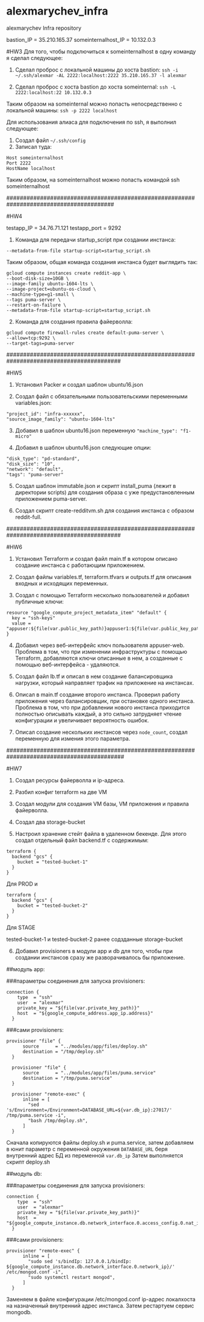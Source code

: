 # alexmarychev_infra
alexmarychev Infra repository

bastion_IP = 35.210.165.37
someinternalhost_IP = 10.132.0.3

#HW3
Для того, чтобы подключиться к someinternalhost в одну команду я сделал следующее:

1. Сделал проброс с локальной машины до хоста bastion:
```ssh -i ~/.ssh/alexmar -AL 2222:localhost:2222 35.210.165.37 -l alexmar```

2. Сделал проброс с хоста bastion до хоста someinternal:
```ssh -L 2222:localhost:22 10.132.0.3```

Таким образом на someinternal можно попасть непосредственно с локальной машины:
```ssh -p 2222 localhost```

Для использования алиаса для подключения по ssh, я выполнил следующее:

1. Создал файл ```~/.ssh/config```
2. Записал туда:
```
Host someinternalhost
Port 2222
HostName localhost
```
Таким образом, на someinternalhost можно попасть командой ssh someinternalhost

########################################################################################

#HW4

testapp_IP = 34.76.71.121
testapp_port = 9292

1. Команда для передачи startup_script при создании инстанса:

```--metadata-from-file startup-script=startup_script.sh```

Таким образом, общая команда создания инстанса будет выглядить так:

```
gcloud compute instances create reddit-app \
--boot-disk-size=10GB \
--image-family ubuntu-1604-lts \
--image-project=ubuntu-os-cloud \
--machine-type=g1-small \
--tags puma-server \
--restart-on-failure \
--metadata-from-file startup-script=startup_script.sh
```

2. Команда для создания правила файерволла:

```
gcloud compute firewall-rules create default-puma-server \
--allow=tcp:9292 \
--target-tags=puma-server
```

##########################################################################################

#HW5

1. Установил Packer и создал шаблон ubuntu16.json

2. Создал файл с обязательными пользовательскими переменными variables.json:
```
"project_id": "infra-xxxxxx",
"source_image_family": "ubuntu-1604-lts"
```

3. Добавил в шаблон ubuntu16.json переменную ```"machine_type": "f1-micro"```

4. Добавил в шаблон ubuntu16.json следующие опции:
```
"disk_type": "pd-standard",
"disk_size": "10",
"network": "default",
"tags": "puma-server"
```

5. Создал шаблон immutable.json и скрипт install_puma (лежит в директории scripts) для создания образа с уже предустановленным приложением puma-server.

6. Создал скрипт create-redditvm.sh для создания инстанса с образом reddit-full.
 
##########################################################################################

#HW6

1. Установил Terraform и создал файл main.tf в котором описано создание инстанса с работающим приложением.

2. Создал файлы variables.tf, terraform.tfvars и outputs.tf для описания входных и исходящих переменных.

3. Создал с помощью Terraform несколько пользователей и добавил публичные ключи:
```
resource "google_compute_project_metadata_item" "default" {
  key = "ssh-keys"
  value = "appuser:${file(var.public_key_path)}appuser1:${file(var.public_key_path)}appuser2:${file(var.public_key_path)}"
}
```
4. Добавил через веб-интерфейс ключ пользователя appuser-web. Проблема в том, что при изменении инфраструктуры с помощью Terraform, добавляются ключи описанные в нем, а созданные с помощью веб-интерфейса - удаляются.

5. Создал файл lb.tf и описал в нем создание балансировщика нагрузки, который направляет трафик на приложение на инстансах.

6. Описал в main.tf создание второго инстанса. Проверил работу приложения через балансировщик, при остановке одного инстанса. Проблема в том, что при добавлении нового инстанса приходится полностью описывать каждый, а это сильно затрудняет чтение конфигурации и увеличивает вероятность ошибок.

7. Описал создание нескольких инстансов через ```node_count```, создал переменную для измения этого параметра.

###########################################################################################

#HW7

1. Создал ресурсы файерволла и ip-адреса.

2. Разбил конфиг terraform на две VM

3. Создал модули для создания VM базы, VM приложения и правила файерволла.

4. Создал два storage-bucket

5. Настроил хранение стейт файла в удаленном бекенде. Для этого создал отдельный файл backend.tf с содержимым:
```
terraform {
  backend "gcs" {
    bucket = "tested-bucket-1"
  }
}
```
Для PROD и 
```
terraform {
  backend "gcs" {
    bucket = "tested-bucket-2"
  }
}
```
Для STAGE

tested-bucket-1 и tested-bucket-2 ранее содзданные storage-bucket

6. Добавил provisioners в модули app и db для того, чтобы при создании инстансов сразу же разворачивалось бы приложение. 

##модуль app:

###параметры соединения для запуска provisioners:
```
connection {
    type  = "ssh"
    user  = "alexmar"
    private_key = "${file(var.private_key_path)}"
    host  = "${google_compute_address.app_ip.address}"
  }
```
###сами provisioners:
```
provisioner "file" {
      source      = "../modules/app/files/deploy.sh"
      destination = "/tmp/deploy.sh"
  }

  provisioner "file" {
      source      = "../modules/app/files/puma.service"
      destination = "/tmp/puma.service"
  }

  provisioner "remote-exec" {
      inline = [
        "sed 's/Environment=/Environment=DATABASE_URL=${var.db_ip}:27017/' /tmp/puma.service -i",
        "bash /tmp/deploy.sh",
      ]
  }
```
Сначала копируются файлы deploy.sh и puma.service, затем добавляем в юнит параметр с переменной окружения ```DATABASE_URL``` беря внутренний адрес БД из переменной ```var.db_ip```
Затем выполняется скрипт deploy.sh

##модуль db:

###параметры соединения для запуска provisioners:
```
connection {
    type  = "ssh"
    user  = "alexmar"
    private_key = "${file(var.private_key_path)}"
    host  = "${google_compute_instance.db.network_interface.0.access_config.0.nat_ip}"
  }
```

###сами provisioners:
```
provisioner "remote-exec" {
      inline = [
        "sudo sed 's/bindIp: 127.0.0.1/bindIp: ${google_compute_instance.db.network_interface.0.network_ip}/' /etc/mongod.conf -i",
        "sudo systemctl restart mongod",
      ]
  }
```
Заменяем в файле конфигурации /etc/mongod.conf ip-адрес локалхоста на назначенный внутренний адрес инстанса. Затем рестартуем сервис mongodb.



